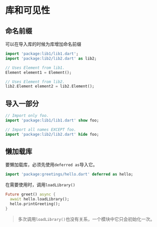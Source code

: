 # 库和可见性

## 命名前缀

可以在导入库的时候为库增加命名前缀

```dart
import 'package:lib1/lib1.dart';
import 'package:lib2/lib2.dart' as lib2;

// Uses Element from lib1.
Element element1 = Element();

// Uses Element from lib2.
lib2.Element element2 = lib2.Element();
```

## 导入一部分

```dart
// Import only foo.
import 'package:lib1/lib1.dart' show foo;

// Import all names EXCEPT foo.
import 'package:lib2/lib2.dart' hide foo;
```

## 懒加载库

要懒加载库，必须先使用`deferred as`导入它。

```dart
import 'package:greetings/hello.dart' deferred as hello;
```

在需要使用时，调用`loadLibrary()`

```dart
Future greet() async {
  await hello.loadLibrary();
  hello.printGreeting();
}
```

> 多次调用`loadLibrary()`也没有关系，一个模块中它只会初始化一次。

